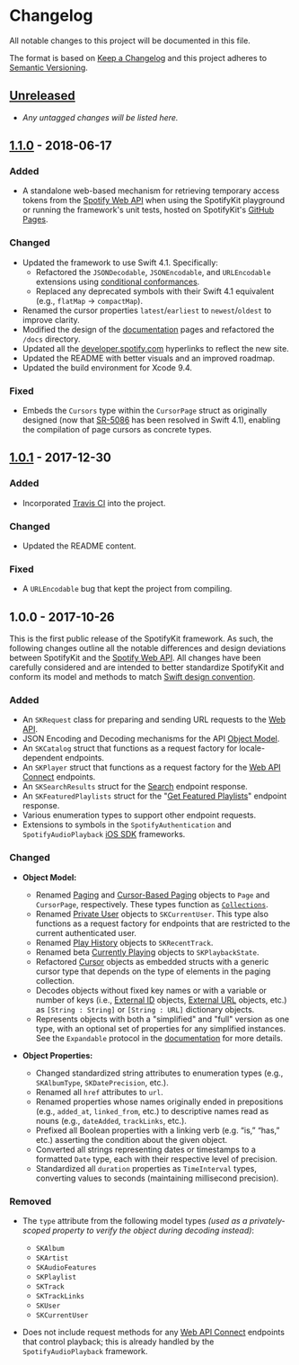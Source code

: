 # Changelog
All notable changes to this project will be documented in this file.

The format is based on [Keep a Changelog](http://keepachangelog.com/en/1.0.0/)
and this project adheres to [Semantic Versioning](http://semver.org/spec/v2.0.0.html).

## [Unreleased]
- *Any untagged changes will be listed here.*

## [1.1.0] - 2018-06-17
### Added
- A standalone web-based mechanism for retrieving temporary access tokens from the [Spotify Web API][Web API] when using the SpotifyKit playground or running the framework's unit tests, hosted on SpotifyKit's [GitHub Pages][Token].

### Changed
- Updated the framework to use Swift 4.1. Specifically:
    - Refactored the `JSONDecodable`, `JSONEncodable`, and `URLEncodable` extensions using [conditional conformances](https://github.com/apple/swift-evolution/blob/master/proposals/0143-conditional-conformances.md).
    - Replaced any deprecated symbols with their Swift 4.1 equivalent (e.g., `flatMap` → `compactMap`).
- Renamed the cursor properties `latest`/`earliest` to `newest`/`oldest` to improve clarity.
- Modified the design of the [documentation][Docs] pages and refactored the `/docs` directory.
- Updated all the [developer.spotify.com](https://developer.spotify.com) hyperlinks to reflect the new site.
- Updated the README with better visuals and an improved roadmap.
- Updated the build environment for Xcode 9.4.

### Fixed
- Embeds the `Cursors` type within the `CursorPage` struct as originally designed (now that [SR-5086](https://bugs.swift.org/browse/SR-5086) has been resolved in Swift 4.1), enabling the compilation of page cursors as concrete types.

## [1.0.1] - 2017-12-30
### Added
- Incorporated [Travis CI](https://travis-ci.org/haversnail/SpotifyKit) into the project.

### Changed
- Updated the README content.

### Fixed
- A `URLEncodable` bug that kept the project from compiling.

## 1.0.0 - 2017-10-26
This is the first public release of the SpotifyKit framework. As such, the following changes outline all the notable differences and design deviations between SpotifyKit and the [Spotify Web API][Web API]. All changes have been carefully considered and are intended to better standardize SpotifyKit and conform its model and methods to match [Swift design convention][Guidelines].

### Added
- An `SKRequest` class for preparing and sending URL requests to the [Web API].
- JSON Encoding and Decoding mechanisms for the API [Object Model].
- An `SKCatalog` struct that functions as a request factory for locale-dependent endpoints.
- An `SKPlayer` struct that functions as a request factory for the [Web API Connect](https://developer.spotify.com/documentation/web-api/guides/using-connect-web-api/) endpoints.
- An `SKSearchResults` struct for the [Search](https://developer.spotify.com/documentation/web-api/reference/search/search/) endpoint response.
- An `SKFeaturedPlaylists` struct for the "[Get Featured Playlists](https://developer.spotify.com/documentation/web-api/reference/browse/get-list-featured-playlists/)" endpoint response.
- Various enumeration types to support other endpoint requests.
- Extensions to symbols in the `SpotifyAuthentication` and `SpotifyAudioPlayback` [iOS SDK] frameworks.

### Changed
- **Object Model:**
    - Renamed [Paging](https://developer.spotify.com/documentation/web-api/reference/object-model/#paging-object) and [Cursor-Based Paging](https://developer.spotify.com/documentation/web-api/reference/object-model/#cursor-based-paging-object) objects to `Page` and `CursorPage`, respectively. These types function as [`Collections`](https://developer.apple.com/documentation/swift/collection).
    - Renamed [Private User](https://developer.spotify.com/documentation/web-api/reference/object-model/#user-object-private) objects to `SKCurrentUser`. This type also functions as a request factory for endpoints that are restricted to the current authenticated user.
    - Renamed [Play History](https://developer.spotify.com/documentation/web-api/reference/object-model/#play-history-object) objects to `SKRecentTrack`.
    - Renamed beta [Currently Playing](https://developer.spotify.com/documentation/web-api/reference/player/get-information-about-the-users-current-playback/) objects to `SKPlaybackState`.
    - Refactored [Cursor](https://developer.spotify.com/documentation/web-api/reference/object-model/#cursor-object) objects as embedded structs with a generic cursor type that depends on the type of elements in the paging collection.
    - Decodes objects without fixed key names or with a variable or number of keys (i.e., [External ID](https://developer.spotify.com/documentation/web-api/reference/object-model/#external-id-object) objects, [External URL](https://developer.spotify.com/documentation/web-api/reference/object-model/#external-url-object) objects, etc.) as `[String : String]` or `[String : URL]` dictionary objects.
    - Represents objects with both a "simplified" and "full" version as one type, with an optional set of properties for any simplified instances. See the `Expandable` protocol in the [documentation][Docs] for more details.

- **Object Properties:**
    - Changed standardized string attributes to enumeration types (e.g., `SKAlbumType`, `SKDatePrecision`, etc.).
    - Renamed all `href` attributes to `url`.
    - Renamed properties whose names originally ended in prepositions (e.g., `added_at`, `linked_from`, etc.) to descriptive names read as nouns (e.g., `dateAdded`, `trackLinks`, etc.).
    - Prefixed all Boolean properties with a linking verb (e.g. “is,” “has,” etc.) asserting the condition about the given object.
    - Converted all strings representing dates or timestamps to a formatted `Date` type, each with their respective level of precision.
    - Standardized all `duration` properties as `TimeInterval` types, converting values to seconds (maintaining millisecond precision).

### Removed
- The `type` attribute from the following model types *(used as a privately-scoped property to verify the object during decoding instead)*:
    - `SKAlbum`
    - `SKArtist`
    - `SKAudioFeatures`
    - `SKPlaylist`
    - `SKTrack`
    - `SKTrackLinks`
    - `SKUser`
    - `SKCurrentUser`

- Does not include request methods for any [Web API Connect](https://developer.spotify.com/documentation/web-api/guides/using-connect-web-api/) endpoints that control playback; this is already handled by the `SpotifyAudioPlayback` framework.

[Unreleased]: https://github.com/haversnail/SpotifyKit/compare/v1.1.0...HEAD
[1.1.0]: https://github.com/haversnail/SpotifyKit/compare/v1.0.1...v1.1.0
[1.0.1]: https://github.com/haversnail/SpotifyKit/compare/v1.0.0...v1.0.1

[Docs]: https://haversnail.github.io/SpotifyKit/documentation/
[Token]: https://haversnail.github.io/SpotifyKit/token/
[iOS SDK]: https://github.com/spotify/ios-sdk
[Web API]: https://developer.spotify.com/documentation/web-api/
[Object Model]: https://developer.spotify.com/documentation/web-api/reference/object-model/
[Guidelines]: https://swift.org/documentation/api-design-guidelines/
